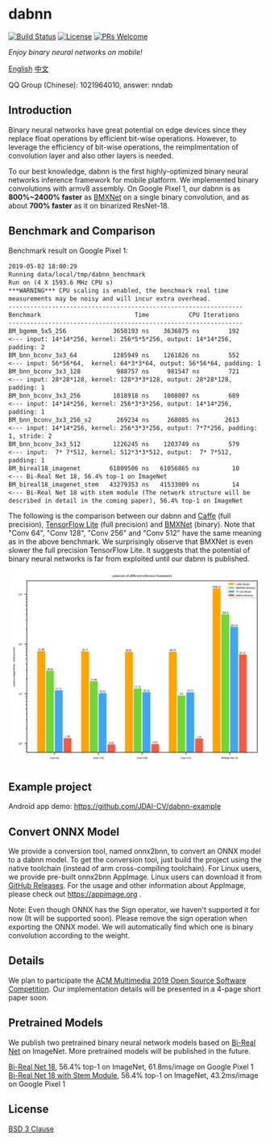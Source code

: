 # dabnn

[![Build Status](https://dev.azure.com/daquexian/dabnn/_apis/build/status/Android%20Build%20%26%20Test?branchName=master)](https://dev.azure.com/daquexian/dabnn/_build/latest?definitionId=2&branchName=master)
[![License](https://img.shields.io/badge/license-BSD--3--Clause-blue.svg)](LICENSE) 
[![PRs Welcome](https://img.shields.io/badge/PRs-welcome-brightgreen.svg)](https://github.com/JDAI-CV/dabnn/pulls)

*Enjoy binary neural networks on mobile!*

[English](README.md) [中文](README_CN.md)

QQ Group (Chinese): 1021964010, answer: nndab

## Introduction

Binary neural networks have great potential on edge devices since they replace float operations by efficient bit-wise operations. However, to leverage the efficiency of bit-wise operations, the reimplmentation of convolution layer and also other layers is needed. 

To our best knowledge, dabnn is the first highly-optimized binary neural networks inference framework for mobile platform. We implemented binary convolutions with armv8 assembly. On Google Pixel 1, our dabnn is as **800%~2400% faster** as [BMXNet](https://github.com/hpi-xnor/BMXNet) on a single binary convolution, and as about **700% faster** as it on binarized ResNet-18.

## Benchmark and Comparison

Benchmark result on Google Pixel 1:

```
2019-05-02 18:00:29
Running data/local/tmp/dabnn_benchmark
Run on (4 X 1593.6 MHz CPU s)
***WARNING*** CPU scaling is enabled, the benchmark real time measurements may be noisy and will incur extra overhead.
-----------------------------------------------------------------
Benchmark                          Time           CPU Iterations
-----------------------------------------------------------------
BM_bgemm_5x5_256             3658193 ns    3636875 ns        192       <--- input: 14*14*256, kernel: 256*5*5*256, output: 14*14*256, padding: 2
BM_bnn_bconv_3x3_64          1285949 ns    1261826 ns        552       <--- input: 56*56*64,  kernel: 64*3*3*64, output: 56*56*64, padding: 1
BM_bnn_bconv_3x3_128          988757 ns     981547 ns        721       <--- input: 28*28*128, kernel: 128*3*3*128, output: 28*28*128, padding: 1
BM_bnn_bconv_3x3_256         1018918 ns    1008007 ns        689       <--- input: 14*14*256, kernel: 256*3*3*256, output: 14*14*256, padding: 1
BM_bnn_bconv_3x3_256_s2       269234 ns     268085 ns       2613       <--- input: 14*14*256, kernel: 256*3*3*256, output: 7*7*256, padding: 1, stride: 2
BM_bnn_bconv_3x3_512         1226245 ns    1203749 ns        579       <--- input:  7* 7*512, kernel: 512*3*3*512, output:  7* 7*512, padding: 1
BM_bireal18_imagenet        61809506 ns   61056865 ns         10       <--- Bi-Real Net 18, 56.4% top-1 on ImageNet
BM_bireal18_imagenet_stem   43279353 ns   41533009 ns         14       <--- Bi-Real Net 18 with stem module (The network structure will be described in detail in the coming paper), 56.4% top-1 on ImageNet
```

The following is the comparison between our dabnn and [Caffe](http://caffe.berkeleyvision.org) (full precision), [TensorFlow Lite](https://www.tensorflow.org/lite) (full precision) and [BMXNet](https://github.com/hpi-xnor/BMXNet) (binary). Note that "Conv 64", "Conv 128", "Conv 256" and "Conv 512" have the same meaning as in the above benchmark. We surprisingly observe that BMXNet is even slower the full precision TensorFlow Lite. It suggests that the potential of binary neural networks is far from exploited until our dabnn is published.

![Comparison](images/comparison_en.png)

## Example project

Android app demo: https://github.com/JDAI-CV/dabnn-example

## Convert ONNX Model

We provide a conversion tool, named onnx2bnn, to convert an ONNX model to a dabnn model. To get the conversion tool, just build the project using the native toolchain (instead of arm cross-compiling toolchain). For Linux users, we provide pre-built onnx2bnn AppImage. Linux users can download it from [GitHub Releases](https://github.com/JDAI-CV/dabnn/releases). For the usage and other information about AppImage, please check out https://appimage.org .

Note: Even though ONNX has the Sign operator, we haven't supported it for now (It will be supported soon). Please remove the sign operation when exporting the ONNX model. We will automatically find which one is binary convolution according to the weight.

## Details

We plan to participate the [ACM Multimedia 2019 Open Source Software Competition](https://www.acmmm.org/2019/call-for-open-source-software-competition/). Our implementation details will be presented in a 4-page short paper soon.

## Pretrained Models

We publish two pretrained binary neural network models based on [Bi-Real Net](https://arxiv.org/abs/1808.00278) on ImageNet. More pretrained models will be published in the future.

[Bi-Real Net 18](https://drive.google.com/uc?export=download&id=1Oau5CtFR9nWXmlBBU47Jg5ypMiIEMtvo), 56.4% top-1 on ImageNet, 61.8ms/image on Google Pixel 1
[Bi-Real Net 18 with Stem Module](https://drive.google.com/uc?export=download&id=1ArsirMdbtJ9lvHSjc1hkQ7dIXDKh-D1t), 56.4% top-1 on ImageNet, 43.2ms/image on Google Pixel 1

## License

[BSD 3 Clause](LICENSE)
